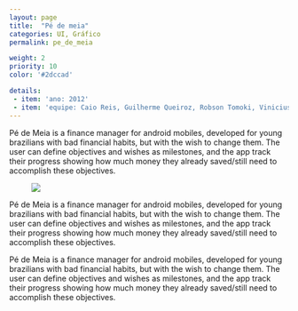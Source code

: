 ```yaml
---
layout: page
title:  "Pé de meia"
categories: UI, Gráfico
permalink: pe_de_meia

weight: 2
priority: 10
color: '#2dccad'

details:
 - item: 'ano: 2012'
 - item: 'equipe: Caio Reis, Guilherme Queiroz, Robson Tomoki, Vinicius de Jesus'
---
```


Pé de Meia is a finance manager for android mobiles, developed for young brazilians with bad financial habits, but with the wish to change them. The user can define objectives and wishes as milestones, and the app track their progress showing how much money they already saved/still need to accomplish these objectives.

<figure><img src="{{ site.baseurl }}/assets/proj_pe_de_meia.png"/></figure>

Pé de Meia is a finance manager for android mobiles, developed for young brazilians with bad financial habits, but with the wish to change them. The user can define objectives and wishes as milestones, and the app track their progress showing how much money they already saved/still need to accomplish these objectives.

Pé de Meia is a finance manager for android mobiles, developed for young brazilians with bad financial habits, but with the wish to change them. The user can define objectives and wishes as milestones, and the app track their progress showing how much money they already saved/still need to accomplish these objectives.
